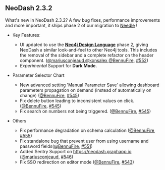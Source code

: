 ## NeoDash 2.3.2
What's new in NeoDash 2.3.2? A few bug fixes, performance improvements and more important, it ships phase 2 of our migration to [Needle](https://neo4j.com/developer-blog/needle-neo4j-design-system/)  !

- Key Features:
  - UI updated to use the **[Neo4j Design Language](https://www.neo4j.design/)** phase 2, giving NeoDash a similar look-and-feel to other Neo4j tools. This includes the removal of the sidebar and a complete refactor on the header component. ([@mariusconjeaud](https://github.com/mariusconjeaud),[@konsalex](https://github.com/konsalex),[@BennuFire](https://github.com/bennufire), [#552](https://github.com/neo4j-labs/neodash/pull/552))
  - *Experimental* Support for **Dark Mode**. 
- Parameter Selector Chart
  - New advanced setting 'Manual Parameter Save' allowing  dashboard parameters propagation on demand (instead of automatically on change) ([@BennuFire](https://github.com/bennufire), [#545](https://github.com/neo4j-labs/neodash/pull/545))
  - Fix delete button leading to inconsistent values on click. ([@BennuFire](https://github.com/bennufire), [#545](https://github.com/neo4j-labs/neodash/pull/545))
  - Fix search on numbers not being triggered. ([@BennuFire](https://github.com/bennufire), [#545](https://github.com/neo4j-labs/neodash/pull/545))


- Others
  - Fix performance degradation on schema calculation ([@BennuFire](https://github.com/bennufire), [#555](https://github.com/neo4j-labs/neodash/pull/555))
  - Fix standalone bug that prevent user from using username and password fields([@BennuFire](https://github.com/bennufire), [#551](https://github.com/neo4j-labs/neodash/pull/551))
  - Added Sentry Support on https://neodash.graphapp.io ([@mariusconjeaud](https://github.com/mariusconjeaud), [#546](https://github.com/neo4j-labs/neodash/pull/546))
  - Fix SSO redirection on editor mode ([@BennuFire](https://github.com/bennufire), [#543](https://github.com/neo4j-labs/neodash/pull/543))
